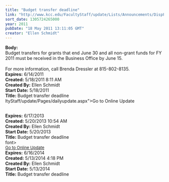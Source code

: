 ```yaml
---
title: "Budget transfer deadline"
link: "http://www.kcc.edu/FacultyStaff/update/Lists/Announcements/DispForm.aspx?ID=313"
sort_date: 1305724265000
year: 2011
pubDate: "18 May 2011 13:11:05 GMT"
creator: "Ellen Schmidt"
---
```


<div><b>Body:</b> <div class=ExternalClass45432AC2F8B642CD921EC18C746D9CAA><div>Budget transfers for grants that end June 30 and all non-grant funds for FY 2011 must be received in the Business Office by June 15. </div>
<div><br>For more information, call Brenda Dressler at 815-802-8135.</div></div></div>
<div><b>Expires:</b> 6/14/2011</div>
<div><b>Created:</b> 5/18/2011 8:11 AM</div>
<div><b>Created By:</b> Ellen Schmidt</div>
<div><b>Start Date:</b> 5/18/2011</div>
<div><b>Title:</b> Budget transfer deadline</div>
ltyStaff/update/Pages/dailyupdate.aspx">Go to Online Update</a></font><font size="2"></p></font><br /></div></div></div></div></div>
<div><b>Expires:</b> 6/17/2013</div>
<div><b>Created:</b> 5/20/2013 10:54 AM</div>
<div><b>Created By:</b> Ellen Schmidt</div>
<div><b>Start Date:</b> 5/20/2013</div>
<div><b>Title:</b> Budget transfer deadline</div>
font></div>
<div><font size="2"></font></div>
<div><a href="/FacultyStaff/update/Pages/dailyupdate.aspx"><font size="2">Go to Online Update</font></a></div>
<div></div></div></div></div></div>
<div><b>Expires:</b> 6/16/2014</div>
<div><b>Created:</b> 5/13/2014 4:18 PM</div>
<div><b>Created By:</b> Ellen Schmidt</div>
<div><b>Start Date:</b> 5/13/2014</div>
<div><b>Title:</b> Budget transfer deadline</div>
